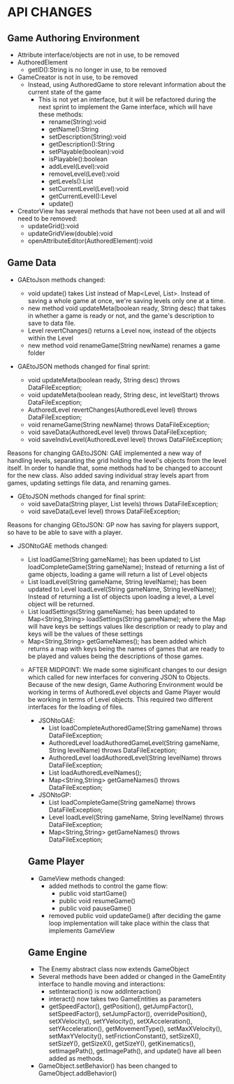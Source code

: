 # API CHANGES

## Game Authoring Environment
* Attribute interface/objects are not in use, to be removed
* AuthoredElement
 	* getID():String is no longer in use, to be removed
* GameCreator is not in use, to be removed
	* Instead, using AuthoredGame to store relevant information about the current state of the game
		* This is not yet an interface, but it will be refactored during the next sprint to implement the Game interface, which will have these methods:
			* rename(String):void
			* getName():String
			* setDescription(String):void
			* getDescription():String
			* setPlayable(boolean):void
			* isPlayable():boolean
			* addLevel(Level):void
			* removeLevel(Level):void
			* getLevels():List<Level>
			* setCurrentLevel(Level):void
			* getCurrentLevel():Level
			* update()
* CreatorView has several methods that have not been used at all and will need to be removed:
	* updateGrid():void
	* updateGridView(double):void
	* openAttributeEditor(AuthoredElement):void


## Game Data
* GAEtoJson methods changed:
    * void update() takes List<Level> instead of Map<Level, List<List>>. Instead of saving a whole game at once, we're saving levels only one at a time.
    * new method void updateMeta(boolean ready, String desc) that takes in whether a game is ready or not, and the game's description to save to data file.
    * Level revertChanges() returns a Level now, instead of the objects within the Level
    * new method void renameGame(String newName) renames a game folder

* GAEtoJSON methods changed for final sprint:
 	* void updateMeta(boolean ready, String desc) throws DataFileException;
 	* void updateMeta(boolean ready, String desc, int levelStart) throws DataFileException;
 	* AuthoredLevel revertChanges(AuthoredLevel level) throws DataFileException;
 	* void renameGame(String newName) throws DataFileException;
 	* void saveData(AuthoredLevel level) throws DataFileException;
 	* void saveIndivLevel(AuthoredLevel level) throws DataFileException;

Reasons for changing GAEtoJSON: 
GAE implemented a new way of handling levels, separating the grid holding the level's objects from the level itself. In order to handle that, some methods had to be changed to account for the new class. Also added saving individual stray levels apart from games, updating settings file data, and renaming games.

* GEtoJSON methods changed for final sprint:
	* void saveData(String player, List<Level> levels) throws DataFileException;
	* void saveData(Level level) throws DataFileException;

Reasons for changing GEtoJSON:
GP now has saving for players support, so have to be able to save with a player.

* JSONtoGAE methods changed:
    * List<Object> loadGame(String gameName); has been updated to List<Level> loadCompleteGame(String gameName); Instead of returning a list of game objects, loading a game will return a list of Level objects
    * List<Object> loadLevel(String gameName, String levelName); has been updated to Level loadLevel(String gameName, String levelName); Instead of returning a list of objects upon loading a level, a Level object will be returned.
    * List<Object> loadSettings(String gameName); has been updated to Map<String,String> loadSettings(String gameName); where the Map will have keys be settings values like description or ready to play and keys will be the values of these settings
    * Map<String,String> getGameNames(); has been added which returns a map with keys being the names of games that are ready to be played and values being the descriptions of those games.

* AFTER MIDPOINT: We made some siginificant changes to our design which called for new interfaces for convering JSON to Objects. Because of the new design, Game Authoring Environment would be working in terms of AuthoredLevel objects and Game Player would be working in terms of Level objects. This required two different interfaces for the loading of files.
    * JSONtoGAE:
        * List<AuthoredLevel> loadCompleteAuthoredGame(String gameName) throws DataFileException;
        * AuthoredLevel loadAuthoredGameLevel(String gameName, String levelName) throws DataFileException;
        * AuthoredLevel loadAuthoredLevel(String levelName) throws DataFileException;
        * List<String> loadAuthoredLevelNames();
        * Map<String,String> getGameNames() throws DataFileException;
    * JSONtoGP:
        * List<Level> loadCompleteGame(String gameName) throws DataFileException;  
        * Level loadLevel(String gameName, String levelName) throws DataFileException;
        * Map<String,String> getGameNames() throws DataFileException;

## Game Player
* GameView methods changed:
    * added methods to control the game flow: 
        * public void startGame()
        * public void resumeGame()
        * public void pauseGame()
    * removed public void updateGame() after deciding the game loop implementation will take place within the class that implements GameView


## Game Engine
* The Enemy abstract class now extends GameObject 
* Several methods have been added or changed in the GameEntity interface to handle moving and interactions:
    *  setInteraction() is now addInteraction()
    *  interact() now takes two GameEntities as parameters
    *  getSpeedFactor(), getPosition(), getJumpFactor(), setSpeedFactor(), setJumpFactor(), overridePosition(), setXVelocity(), setYVelocity(), setXAcceleration(), setYAcceleration(), getMovementType(), setMaxXVelocity(), setMaxYVelocity(), setFrictionConstant(), setSizeX(), setSizeY(), getSizeX(), getSizeY(), getKinematics(), setImagePath(), getImagePath(), and update() have all been added as methods.
* GameObject.setBehavior() has been changed to GameObject.addBehavior()